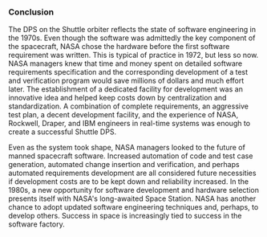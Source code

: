 ### Conclusion

The DPS on the Shuttle orbiter reflects the state of
software engineering in the 1970s. Even though the software was
admittedly the key component of the spacecraft, NASA chose the hardware
before the first software requirement was written. This is typical of
practice in 1972, but less so now. NASA managers knew that time and
money spent on detailed software requirements specification and the
corresponding development of a test and verification program would save
millions of dollars and much effort later. The establishment of a
dedicated facility for development was an innovative idea and helped
keep costs down by centralization and standardization. A combination of
complete requirements, an aggressive test plan, a decent development
facility, and the experience of NASA, Rockwell, Draper, and IBM
engineers in real-time systems was enough to create a successful Shuttle
DPS.

Even as the system took shape, NASA managers looked to the future of
manned spacecraft software. Increased automation of code and test case
generation, automated change insertion and verification, and perhaps
automated requirements development are all considered future necessities
if development costs are to be kept down and reliability increased. In
the 1980s, a new opportunity for software development and hardware
selection presents itself with NASA's long-awaited Space Station. NASA
has another chance to adopt updated software engineering techniques and,
perhaps, to develop others. Success in space is increasingly tied to
success in the software factory.
